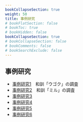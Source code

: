 ```yaml
---
bookCollapseSection: true
weight: 50
title: 事例研究
# bookFlatSection: false
# bookToc: true
# bookHidden: false
bookCollapseSection: true
# bookCollapseSection: false
# bookComments: false
# bookSearchExclude: false
---
```


## 事例研究

- [事例研究1](/docs/notes/krm-main/case-study/1/)　和訓「ウゴク」の調査
- [事例研究2](/docs/notes/krm-main/case-study/2/)　和訓「ミル」の調査
- [事例研究3](/docs/notes/krm-main/case-study/3/)
- [事例研究4](/docs/notes/krm-main/case-study/4/)
- [事例研究5](/docs/notes/krm-main/case-study/5/)
- [事例研究6](/docs/notes/krm-main/case-study/6/)